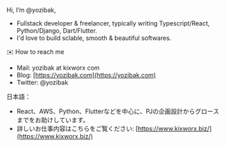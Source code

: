 
Hi, I’m @yozibak,
- Fullstack developer & freelancer, typically writing Typescript/React, Python/Django, Dart/Flutter.
- I'd love to build sclable, smooth & beautiful softwares.

✉️ How to reach me
- Mail: yozibak at kixworx com
- Blog: [https://yozibak.com](https://yozibak.com)
- Twitter: @yozibak

日本語：
- React、AWS、Python、Flutterなどを中心に、PJの企画設計からグロースまでをお助けしています。
- 詳しいお仕事内容はこちらをご覧ください: [https://www.kixworx.biz/](https://www.kixworx.biz/)
